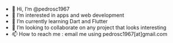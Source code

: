 - 👋 Hi, I’m @pedrosc1967
- 👀 I’m interested in apps and web development
- 🌱 I’m currently learning Dart and Flutter
- 💞️ I’m looking to collaborate on any project that looks interesting
- 📫 How to reach me : email me using  pedrosc1967[at]gmail.com 

<!---
pedrosc1967/pedrosc1967 is a ✨ special ✨ repository because its `README.md` (this file) appears on your GitHub profile.
You can click the Preview link to take a look at your changes.
--->
